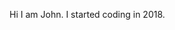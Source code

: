 Hi I am John.
I started coding in 2018.


<!---
opcrew101/opcrew101 is a ✨ special ✨ repository because its `README.md` (this file) appears on your GitHub profile.
You can click the Preview link to take a look at your changes.
--->
